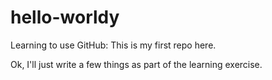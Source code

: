 # hello-worldy
Learning to use GitHub: This is my first repo here.

Ok, I'll just write a few things as part of the learning exercise.
